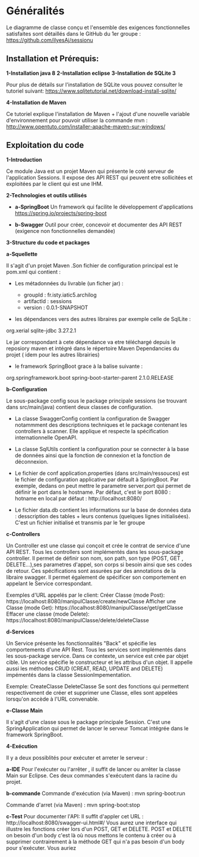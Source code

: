 # Généralités

Le diagramme de classe conçu et l'ensemble des exigences fonctionnelles satisfaites sont détaillés dans le GitHub du 1er groupe :
https://github.com/ilyesAj/sessionu

## Installation et Prérequis:
 
**1-Installation java 8**
**2-Installation eclipse**
**3-Installation de SQLite 3**

Pour plus de détails sur l'installation de SQLite vous pouvez consulter le tutoriel suivant: https://www.sqlitetutorial.net/download-install-sqlite/

**4-Installation de Maven**

Ce tutoriel explique l'installation de Maven + l'ajout d'une nouvelle variable d'environnement pour pouvoir utiliser la commande mvn :
http://www.opentuto.com/installer-apache-maven-sur-windows/



## Exploitation du code

**1-Introduction**

Ce module Java est un projet Maven qui présente le coté serveur de l'application Sessions.
Il expose des API REST qui peuvent etre sollicitées et exploitées par le client qui est une IHM.

**2-Technologies et outils utilisés**

- **a-SpringBoot**
Un framework qui facilite le développement d'applications
https://spring.io/projects/spring-boot

- **b-Swagger**
Outil pour créer, concevoir et documenter des API REST (exigence non fonctionnelles demandée)

**3-Structure du code et packages**

**a-Squellette**

Il s'agit d'un projet Maven .Son fichier de configuration principal est le pom.xml qui contient :
- Les métadonnées du livrable (un ficher jar) :
	* groupId : fr.isty.iatic5.archilog
	* artifactId : sessions
	* version :  0.0.1-SNAPSHOT
	
- les dépendances vers des autres libraires par exemple celle de SqlLite :
<dependency>
	<groupId>org.xerial</groupId>
	<artifactId>sqlite-jdbc</artifactId>
	<version>3.27.2.1</version>
</dependency>

Le jar correspondant à cete dépendance va etre téléchargé depuis le reposiory maven et intégré
dans le répertoire Maven Dependancies du projet ( idem pour les autres librairies)

- le framework SpringBoot grace à la balise suivante :
<parent>
	<groupId>org.springframework.boot</groupId>
	<artifactId>spring-boot-starter-parent</artifactId>
	<version>2.1.0.RELEASE</version>
</parent>

**b-Configuration**

Le sous-package config sous le package principale sessions (se trouvant dans src/main/java) contient deux classes
de configuration.
- La classe SwaggerConfig contient la configuration de Swagger notammment des descriptions techniques et le package
contenant les controllers à scanner.
Elle applique et respecte la spécification internationnelle OpenAPI.

- La classe SqlUtils contient la configuration pour se connecter à la base de données ainsi que la fonction de connexion
et la fonction de déconnexion.

- Le fichier de conf application.properties (dans src/main/ressouces) est le fichier de configuration applicative
par défault à SpringBoot.
Par exemple, dedans on peut mettre le parametre server.port qui permet de définir le port dans le hostname.
Par défaut, c'est le port 8080 : hotname en local par défaut : http://localhost:8080/

- Le fichier data.db contient les informations sur la base de données data : desscription des tables + leurs contenus
(quelques lignes initialisées). C'est un fichier initialisé et transmis par le 1er groupe


**c-Controllers**

Un Controller est une classe qui conçoit et crée le contrat de service d'une API REST.
Tous les controllers sont implémentés dans les sous-package controller.
Il permet de définir son nom, son path, son type (POST, GET , DELETE...),ses parametres d'appel, son corps si besoin ainsi que ses codes de retour.
Ces spécifications sont assurées par des annotations de la libraire swagger.
Il permet également de spécificer son comportement en appelant le Service correspondant.

Exemples d'URL appelés par le client:
Créer Classe (mode Post):	https://localhost:8080/manipulClasse/create/newClasse
Afficher une Classe (mode Get):	https://localhost:8080/manipulClasse/get/getClasse
Effacer une classe (mode Delete):	https://localhost:8080/manipulClasse/delete/deleteClasse

**d-Services**

Un Service présente les fonctionnalités "Back"  et spécifie les comportements d'une API Rest.
Tous les services sont implémentés dans les sous-package service.
Dans ce contexte, un service est crée par objet cible.
Un service spécifie le constructeur et  les attribus d'un objet. Il appelle aussi les méthodes CRUD
(CREAT, READ, UPDATE and DELETE) impémentés dans la classe SessionImpementation.

Exemple:
CreateClasse
DeleteClasse 
Se sont des fonctions qui permettent respectivement de créer et supprimer une Classe, elles sont appelées lorsqu'on accède à l'URL convenable.

**e-Classe Main**

Il s'agit d'une classe sous le package principale Session.
C'est une SpringApplication qui permet de lancer le serveur Tomcat intégrée dans le framework SpringBoot.

**4-Exécution**

Il y a deux possiblités pour exécuter et arreter le serveur :

**a-IDE**
Pour l'exécuter ou l'arrêter , il suffit de lancer ou arrêter la classe Main sur Eclipse. Ces deux commandes s'exécutent dans la racine du projet.

**b-commande**
Commande d'exécution (via Maven) :
mvn spring-boot:run

Commande d'arret (via Maven) :
mvn spring-boot:stop

**c-Test**
Pour documenter l'API: Il suffit d'appler cet URL : http://localhost:8080/swagger-ui.html#/
Vous aurez une interface qui illustre les fonctions créer lors d'un POST, GET et DELETE.
POST et DELETE on besoin d'un body c'est là où nous mettons le contenu à créer ou à supprimer contrairement à la méthode GET qui n'a pas besoin d'un body pour s'exécuter.
Vous auriez

       